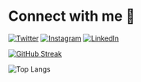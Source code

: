 <!---
Harsh9724/Harsh9724 is a ✨ special ✨ repository because its `README.md` (this file) appears on your GitHub profile.
You can click the Preview link to take a look at your changes.
--->
# Connect with me 🤝
[![Twitter](https://img.shields.io/badge/Twitter-1DA1F2.svg?style=for-the-badge&logo=Twitter&logoColor=white)](https://twitter.com/A_Harsh97) [![Instagram](https://img.shields.io/badge/Instagram-E4405F.svg?style=for-the-badge&logo=Instagram&logoColor=white)](https://www.instagram.com/a.harsh_/) [![LinkedIn](https://img.shields.io/badge/LinkedIn-0A66C2.svg?style=for-the-badge&logo=LinkedIn&logoColor=white)](https://www.linkedin.com/in/harsh9724/)

[![GitHub Streak](http://github-readme-streak-stats.herokuapp.com?user=Harsh9724&theme=dark&hide_border=true&date_format=j%20M%5B%20Y%5D&card_width=470&background=060606)](https://git.io/streak-stats)

![Top Langs](https://github-readme-stats.vercel.app/api/top-langs/?username=Harsh9724&layout=compact&bg_color=050505&title_color=ffffff&text_color=969696&icon_color=969696&hide_border=true)

